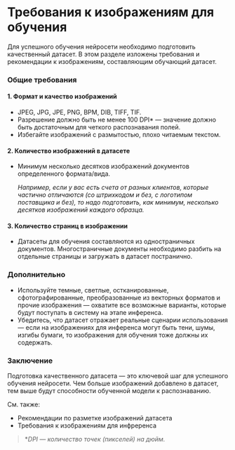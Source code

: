 # Требования к изображениям для обучения 

Для успешного обучения нейросети необходимо подготовить качественный датасет. В этом разделе изложены требования и рекомендации к изображениям, составляющим обучающий датасет.

### Общие требования

#### 1. Формат и качество изображений
- JPEG, JPG, JPE, PNG, BPM, DIB, TIFF, TIF.
- Разрешение должно быть не менее 100 DPI\* — значение должно быть достаточным для четкого распознавания полей.
- Избегайте изображений с размытостью, плохо читаемым текстом.

#### 2. Количество изображений в датасете
- Минимум несколько десятков изображений документов определенного формата/вида.
    
  *Например, если у вас есть счета от разных клиентов, которые частично отличаются (со штрихкодом и без, с логотипом поставщика и без), то надо подготовить, как минимум, несколько десятков изображений каждого образца.*

#### 3. **Количество страниц в изображении**
- Датасеты для обучения составляются из одностраничных документов. Многостраничные документы необходимо разбить на отдельные страницы и загружать в датасет постранично.

### Дополнительно
- Используйте темные, светлые, остканированные, сфотографированные, преобразованные из векторных форматов и прочие изображения — охватите все возможные варианты, которые будут поступать в систему на этапе инференса.
- Убедитесь, что датасет отражает реальные сценарии использования — если на изображениях для инференса могут быть тени, шумы, изгибы бумаги, то изображения для обучения тоже должны их содержать.


### Заключение

Подготовка качественного датасета — это ключевой шаг для успешного обучения нейросети. Чем больше изображений добавлено в датасет, тем выше будут способности обученной модели к распознаванию. 

См. также:
- Рекомендации по разметке изображений датасета
- Требования к изображениям для инфреренса


> \**DPI — количество точек (пикселей) на дюйм.*
